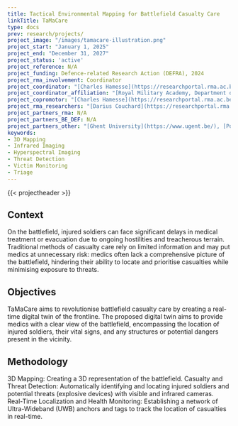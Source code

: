 ```yaml
---
title: Tactical Environmental Mapping for Battlefield Casualty Care
linkTitle: TaMaCare
type: docs
prev: research/projects/
project_image: "/images/tamacare-illustration.png"
project_start: "January 1, 2025"
project_end: "December 31, 2027"
project_status: 'active'
project_reference: N/A
project_funding: Defence-related Research Action (DEFRA), 2024
project_rma_involvement: Coordinator
project_coordinator: "[Charles Hamesse](https://researchportal.rma.ac.be/en/persons/charles-hamesse)"
project_coordinator_affiliation: "[Royal Military Academy, Department of Mathematics (MWMW)](https://researchportal.rma.ac.be/en/organisations/mathematics)"
project_copromotor: "[Charles Hamesse](https://researchportal.rma.ac.be/en/persons/charles-hamesse)"
project_rma_researchers: "[Darius Couchard](https://researchportal.rma.ac.be/en/persons/darius-couchard)"
project_partners_rma: N/A
project_partners_BE_DEF: N/A
project_partners_other: "[Ghent University](https://www.ugent.be/), [Pozyx](https://www.pozyx.io)"
keywords:
- 3D Mapping
- Infrared Imaging
- Hyperspectral Imaging
- Threat Detection
- Victim Monitoring
- Triage
---
```


{{< projectheader >}}


## Context
On the battlefield, injured soldiers can face significant delays in medical treatment or evacuation due to ongoing hostilities and treacherous terrain. Traditional methods of casualty care rely on limited information and may put medics at unnecessary risk: medics often lack a comprehensive picture of the battlefield, hindering their ability to locate and prioritise casualties while minimising exposure to threats.

## Objectives
TaMaCare aims to revolutionise battlefield casualty care by creating a real-time digital twin of the frontline. The proposed digital twin aims to provide medics with a clear view of the battlefield, encompassing the location of injured soldiers, their vital signs, and any structures or potential dangers present in the vicinity.

## Methodology
3D Mapping: Creating a 3D representation of the battlefield. Casualty and Threat Detection: Automatically identifying and locating injured soldiers and potential threats (explosive devices) with visible and infrared cameras. Real-Time Localization and Health Monitoring: Establishing a network of Ultra-Wideband (UWB) anchors and tags to track the location of casualties in real-time.